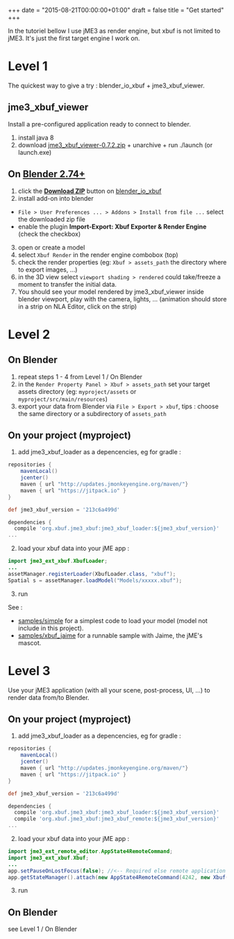 +++
date = "2015-08-21T00:00:00+01:00"
draft = false
title = "Get started"
+++

In the tutoriel bellow I use jME3 as render engine, but xbuf is not limited to jME3. It's just the first target engine I work on.

# Level 1

The quickest way to give a try : blender_io_xbuf + jme3_xbuf_viewer.

## jme3_xbuf_viewer

Install a pre-configured application ready to connect to blender.

1. install java 8
2. download [jme3_xbuf_viewer-0.7.2.zip](https://github.com/xbuf/jme3_xbuf/releases/download/0.7.2/jme3_xbuf_viewer-0.7.2.zip) + unarchive + run ./launch (or launch.exe)

## On [Blender 2.74+](http://www.blender.org/)

1. click the **[Download ZIP](https://github.com/xbuf/blender_io_xbuf/archive/master.zip)** button on [blender_io_xbuf](https://github.com/xbuf/blender_io_xbuf)
2. install add-on into blender
  * `File > User Preferences ... > Addons > Install from file ...` select the downloaded zip file
  * enable the plugin **Import-Export: Xbuf Exporter & Render Engine** (check the checkbox)
3. open or create a model
4. select `Xbuf Render` in the render engine combobox (top)
5. check the render properties (eg: `Xbuf > assets_path` the directory where to export images, ...)
6. in the 3D view select `viewport shading > rendered` could take/freeze a moment to transfer the initial data.
7. You should see your model rendered by jme3_xbuf_viewer inside blender viewport, play with the camera, lights, ... (animation should store in a strip on NLA Editor, click on the strip)

# Level 2

## On Blender

1. repeat steps 1 - 4 from Level 1 / On Blender
2. in the `Render Property Panel > Xbuf > assets_path` set your target assets directory (eg: `myproject/assets` or `myproject/src/main/resources`)
3. export your data from Blender via `File > Export > xbuf`, tips : choose the same directory or a subdirectory of `assets_path`

## On your project (myproject)

1. add jme3_xbuf_loader as a depencencies, eg for gradle :
~~~groovy
repositories {
	mavenLocal()
	jcenter()
	maven { url "http://updates.jmonkeyengine.org/maven/"}
	maven { url "https://jitpack.io" }
}

def jme3_xbuf_version = '213c6a499d'

dependencies {
  compile 'org.xbuf.jme3_xbuf:jme3_xbuf_loader:${jme3_xbuf_version}'
...
~~~
2. load your xbuf data into your jME app :
~~~java
import jme3_ext_xbuf.XbufLoader;
...
assetManager.registerLoader(XbufLoader.class, "xbuf");
Spatial s = assetManager.loadModel("Models/xxxxx.xbuf");
~~~
3. run

See :

* [samples/simple](https://github.com/xbuf/jme3_xbuf/tree/master/samples/simple) for a simplest code to load your model (model not include in this project).
* [samples/xbuf_jaime](https://github.com/xbuf/jme3_xbuf/tree/master/samples/xbuf_jaime) for a runnable sample with Jaime, the jME's mascot.

# Level 3

Use your jME3 application (with all your scene, post-process, UI, ...) to render data from/to Blender.

## On your project (myproject)

1. add jme3_xbuf_loader as a depencencies, eg for gradle :
~~~groovy
repositories {
	mavenLocal()
	jcenter()
	maven { url "http://updates.jmonkeyengine.org/maven/"}
	maven { url "https://jitpack.io" }
}

def jme3_xbuf_version = '213c6a499d'

dependencies {
  compile 'org.xbuf.jme3_xbuf:jme3_xbuf_loader:${jme3_xbuf_version}'
  compile 'org.xbuf.jme3_xbuf:jme3_xbuf_remote:${jme3_xbuf_version}'
...
~~~
2. load your xbuf data into your jME app :
~~~java
import jme3_ext_remote_editor.AppState4RemoteCommand;
import jme3_ext_xbuf.Xbuf;
...
app.setPauseOnLostFocus(false); //<-- Required else remote application will not receive image (eg: blender freeze)
app.getStateManager().attach(new AppState4RemoteCommand(4242, new Xbuf(app.getAssetManager())));
~~~
3. run

## On Blender

see Level 1 / On Blender
